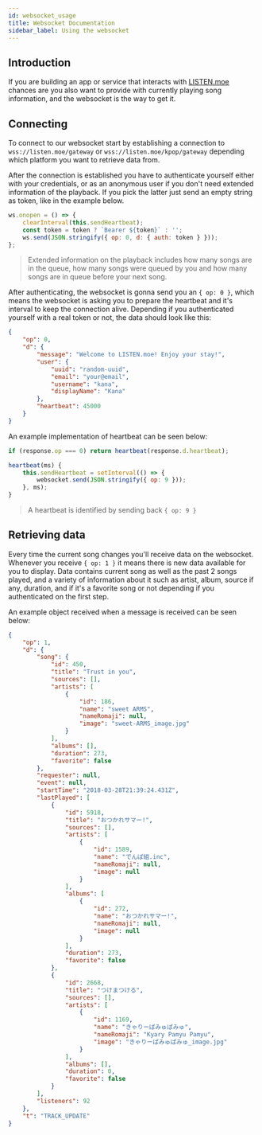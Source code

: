 ```yaml
---
id: websocket_usage
title: Websocket Documentation
sidebar_label: Using the websocket
---
```


## Introduction

If you are building an app or service that interacts with [LISTEN.moe](https://listen.moe) chances are you also want to provide with currently playing song information, and the websocket is the way to get it.

## Connecting

To connect to our websocket start by establishing a connection to `wss://listen.moe/gateway` or `wss://listen.moe/kpop/gateway` depending which platform you want to retrieve data from.

After the connection is established you have to authenticate yourself either with your credentials, or as an anonymous user if you don't need extended information of the playback. If you pick the latter just send an empty string as token, like in the example below.

```js
ws.onopen = () => {
	clearInterval(this.sendHeartbeat);
	const token = token ? `Bearer ${token}` : '';
	ws.send(JSON.stringify({ op: 0, d: { auth: token } }));
};
```
> Extended information on the playback includes how many songs are in the queue, how many songs were queued by you and how many songs are in queue before your next song.

After authenticating, the websocket is gonna send you an `{ op: 0 }`, which means the websocket is asking you to prepare the heartbeat and it's interval to keep the connection alive. Depending if you authenticated yourself with a real token or not, the data should look like this:

```json
{
	"op": 0,
	"d": {
		"message": "Welcome to LISTEN.moe! Enjoy your stay!",
		"user": {
			"uuid": "random-uuid",
			"email": "your@email",
			"username": "kana",
			"displayName": "Kana"
		},
		"heartbeat": 45000
	}
}
```
An example implementation of heartbeat can be seen below:

```js
if (response.op === 0) return heartbeat(response.d.heartbeat);

heartbeat(ms) {
	this.sendHeartbeat = setInterval(() => {
		websocket.send(JSON.stringify({ op: 9 }));
	}, ms);
}
```
> A heartbeat is identified by sending back `{ op: 9 }`


## Retrieving data

Every time the current song changes you'll receive data on the websocket. Whenever you receive `{ op: 1 }` it means there is new data available for you to display. Data contains current song as well as the past 2 songs played, and a variety of information about it such as artist, album, source if any, duration, and if it's a favorite song or not depending if you authenticated on the first step.

An example object received when a message is received can be seen below:

```json
{
	"op": 1,
	"d": {
		"song": {
			"id": 450,
			"title": "Trust in you",
			"sources": [],
			"artists": [
				{
					"id": 186,
					"name": "sweet ARMS",
					"nameRomaji": null,
					"image": "sweet-ARMS_image.jpg"
				}
			],
			"albums": [],
			"duration": 273,
			"favorite": false
		},
		"requester": null,
		"event": null,
		"startTime": "2018-03-28T21:39:24.431Z",
		"lastPlayed": [
			{
				"id": 5918,
				"title": "おつかれサマー!",
				"sources": [],
				"artists": [
					{
						"id": 1589,
						"name": "でんぱ組.inc",
						"nameRomaji": null,
						"image": null
					}
				],
				"albums": [
					{
						"id": 272,
						"name": "おつかれサマー!",
						"nameRomaji": null,
						"image": null
					}
				],
				"duration": 273,
				"favorite": false
			},
			{
				"id": 2668,
				"title": "つけまつける",
				"sources": [],
				"artists": [
					{
						"id": 1169,
						"name": "きゃりーぱみゅぱみゅ",
						"nameRomaji": "Kyary Pamyu Pamyu",
						"image": "きゃりーぱみゅぱみゅ_image.jpg"
					}
				],
				"albums": [],
				"duration": 0,
				"favorite": false
			}
		],
		"listeners": 92
	},
	"t": "TRACK_UPDATE"
}
```
